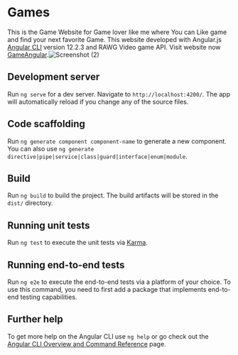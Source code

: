 # Games
This is the Game Website for Game lover like me where You can Like game and find your next favorite Game. This website developed with Angular.js [Angular CLI](https://github.com/angular/angular-cli) version 12.2.3 and RAWG Video game API. Visit website now [GameAngular](https://gamesangular.netlify.app/).![Screenshot (2)](https://user-images.githubusercontent.com/48551992/132294451-a9b5289c-a618-43b9-8a92-3e25d70fbb2c.png)


## Development server

Run `ng serve` for a dev server. Navigate to `http://localhost:4200/`. The app will automatically reload if you change any of the source files.

## Code scaffolding

Run `ng generate component component-name` to generate a new component. You can also use `ng generate directive|pipe|service|class|guard|interface|enum|module`.

## Build

Run `ng build` to build the project. The build artifacts will be stored in the `dist/` directory.

## Running unit tests

Run `ng test` to execute the unit tests via [Karma](https://karma-runner.github.io).

## Running end-to-end tests

Run `ng e2e` to execute the end-to-end tests via a platform of your choice. To use this command, you need to first add a package that implements end-to-end testing capabilities.

## Further help

To get more help on the Angular CLI use `ng help` or go check out the [Angular CLI Overview and Command Reference](https://angular.io/cli) page.
